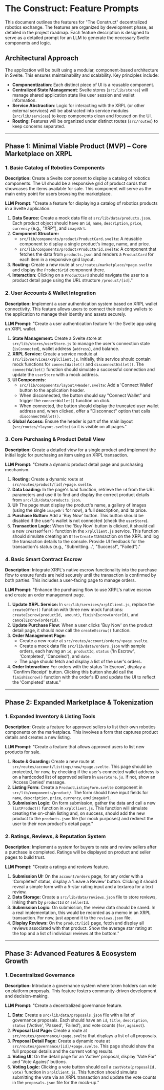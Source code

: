# The Construct: Feature Prompts

This document outlines the features for "The Construct" decentralized robotics exchange. The features are organized by development phase, as detailed in the project roadmap. Each feature description is designed to serve as a detailed prompt for an LLM to generate the necessary Svelte components and logic.

## Architectural Approach

The application will be built using a modular, component-based architecture in Svelte. This ensures maintainability and scalability. Key principles include:
- **Componentization**: Each distinct piece of UI is a reusable component.
- **Centralized State Management**: Svelte stores (`src/lib/stores`) will manage shared application state like user session and wallet information.
- **Service Abstraction**: Logic for interacting with the XRPL (or other external services) will be abstracted into service modules (`src/lib/services`) to keep components clean and focused on the UI.
- **Routing**: Features will be organized under distinct routes (`src/routes`) to keep concerns separated.

---

## Phase 1: Minimal Viable Product (MVP) – Core Marketplace on XRPL

### 1. Basic Catalog of Robotics Components

**Description:**
Create a Svelte component to display a catalog of robotics components. The UI should be a responsive grid of product cards that showcases the items available for sale. This component will serve as the main entry point for users browsing the marketplace.

**LLM Prompt:**
"Create a feature for displaying a catalog of robotics products in a Svelte application.
1.  **Data Source:** Create a mock data file at `src/lib/data/products.json`. Each product object should have an `id`, `name`, `description`, `price`, `currency` (e.g., "XRP"), and `imageUrl`.
2.  **Component Structure:**
    *   `src/lib/components/product/ProductCard.svelte`: A reusable component to display a single product's image, name, and price.
    *   `src/lib/components/product/ProductGrid.svelte`: A component that fetches the data from `products.json` and renders a `ProductCard` for each item in a responsive grid layout.
3.  **Routing:** Create a new route at `src/routes/marketplace/+page.svelte` and display the `ProductGrid` component there.
4.  **Interaction:** Clicking on a `ProductCard` should navigate the user to a product detail page using the URL structure `/product/[id]`."

### 2. User Accounts & Wallet Integration

**Description:**
Implement a user authentication system based on XRPL wallet connectivity. This feature allows users to connect their existing wallets to the application to manage their identity and assets securely.

**LLM Prompt:**
"Create a user authentication feature for the Svelte app using an XRPL wallet.
1.  **State Management:** Create a Svelte store at `src/lib/stores/userStore.js` to manage the user's connection state (`isConnected`), wallet address (`address`), and balance.
2.  **XRPL Service:** Create a service module at `src/lib/services/xrplClient.js`. Initially, this service should contain mock functions for `connectWallet()` and `disconnectWallet()`. The `connectWallet()` function should simulate a successful connection and update the `userStore` with a mock address.
3.  **UI Components:**
    *   `src/lib/components/layout/Header.svelte`: Add a 'Connect Wallet' button to the application header.
    *   When disconnected, the button should say "Connect Wallet" and trigger the `connectWallet()` function on click.
    *   When connected, the button should display the truncated user wallet address and, when clicked, offer a "Disconnect" option that calls `disconnectWallet()`.
4.  **Global Access:** Ensure the header is part of the main layout (`src/routes/+layout.svelte`) so it is visible on all pages."

### 3. Core Purchasing & Product Detail View

**Description:**
Create a detailed view for a single product and implement the initial logic for purchasing an item using an XRPL transaction.

**LLM Prompt:**
"Create a dynamic product detail page and purchasing mechanism.
1.  **Routing:** Create a dynamic route at `src/routes/product/[id]/+page.svelte`.
2.  **Data Loading:** In the page's load function, retrieve the `id` from the URL parameters and use it to find and display the correct product details from `src/lib/data/products.json`.
3.  **UI:** The page must display the product's name, a gallery of images (using the single `imageUrl` for now), a full description, and its price.
4.  **Purchase Button:** Add a 'Buy Now' button. This button should be disabled if the user's wallet is not connected (check the `userStore`).
5.  **Transaction Logic:** When the 'Buy Now' button is clicked, it should call a new `createOffer()` function in the `xrplClient.js` service. This function should simulate creating an `OfferCreate` transaction on the XRPL and log the transaction details to the console. Provide UI feedback for the transaction's status (e.g., "Submitting...", "Success!", "Failed")."

### 4. Basic Smart Contract Escrow

**Description:**
Integrate XRPL's native escrow functionality into the purchase flow to ensure funds are held securely until the transaction is confirmed by both parties. This includes a user-facing page to manage orders.

**LLM Prompt:**
"Enhance the purchasing flow to use XRPL's native escrow and create an order management page.
1.  **Update XRPL Service:** In `src/lib/services/xrplClient.js`, replace the `createOffer()` function with three new mock functions: `createEscrow(productId, amount)`, `finishEscrow(orderId)`, and `cancelEscrow(orderId)`.
2.  **Update Purchase Flow:** When a user clicks 'Buy Now' on the product detail page, it should now call the `createEscrow()` function.
3.  **Order Management Page:**
    *   Create a new route at `src/routes/account/orders/+page.svelte`.
    *   Create a mock data file `src/lib/data/orders.json` with sample orders, each having an `id`, `productId`, `status` ('In Escrow', 'Completed', 'Canceled'), and `date`.
    *   The page should fetch and display a list of the user's orders.
4.  **Order Interaction:** For orders with the status 'In Escrow', display a 'Confirm Receipt' button. Clicking this button should call the `finishEscrow()` function with the order's ID and update the UI to reflect the 'Completed' status."

---

## Phase 2: Expanded Marketplace & Tokenization

### 1. Expanded Inventory & Listing Tools

**Description:**
Create a feature for approved sellers to list their own robotics components on the marketplace. This involves a form that captures product details and creates a new listing.

**LLM Prompt:**
"Create a feature that allows approved users to list new products for sale.
1.  **Route & Guarding:** Create a new route at `src/routes/account/listings/new/+page.svelte`. This page should be protected, for now, by checking if the user's connected wallet address is on a hardcoded list of approved sellers in `userStore.js`. If not, show an 'Access Denied' message.
2.  **Listing Form:** Create a `ProductListingForm.svelte` component in `src/lib/components/product/`. The form should have input fields for `name`, `description`, `price`, `currency`, and `imageUrl`.
3.  **Submission Logic:** On form submission, gather the data and call a new `listProduct()` function in `xrplClient.js`. This function will simulate creating the on-chain listing and, on success, should add the new product to the `products.json` file (for mock purposes) and redirect the user to their new product's detail page."

### 2. Ratings, Reviews, & Reputation System

**Description:**
Implement a system for buyers to rate and review sellers after a purchase is completed. Ratings will be displayed on product and seller pages to build trust.

**LLM Prompt:**
"Create a ratings and reviews feature.
1.  **Submission UI:** On the `account/orders` page, for any order with a 'Completed' status, display a 'Leave a Review' button. Clicking it should reveal a simple form with a 5-star rating input and a textarea for a text review.
2.  **Data Storage:** Create a `src/lib/data/reviews.json` file to store reviews, linking them by `productId` or `sellerId`.
3.  **Submission Logic:** On submission, the review data should be saved. In a real implementation, this would be recorded as a memo in an XRPL transaction. For now, just append it to the `reviews.json` file.
4.  **Display Reviews:** On the `product/[id]` page, fetch and display all reviews associated with that product. Show the average star rating at the top and a list of individual reviews at the bottom."

---

## Phase 3: Advanced Features & Ecosystem Growth

### 1. Decentralized Governance

**Description:**
Introduce a governance system where token holders can vote on platform proposals. This feature fosters community-driven development and decision-making.

**LLM Prompt:**
"Create a decentralized governance feature.
1.  **Data:** Create a `src/lib/data/proposals.json` file with a list of governance proposals. Each should have an `id`, `title`, `description`, `status` ('Active', 'Passed', 'Failed'), and vote counts (`for`, `against`).
2.  **Proposal List Page:** Create a route at `src/routes/governance/+page.svelte` that displays a list of all proposals.
3.  **Proposal Detail Page:** Create a dynamic route at `src/routes/governance/[id]/+page.svelte`. This page should show the full proposal details and the current voting results.
4.  **Voting UI:** On the detail page for an 'Active' proposal, display 'Vote For' and 'Vote Against' buttons.
5.  **Voting Logic:** Clicking a vote button should call a `castVote(proposalId, vote)` function in `xrplClient.js`. This function should simulate submitting the vote via an XRPL transaction and update the vote counts in the `proposals.json` file for the mock-up."
